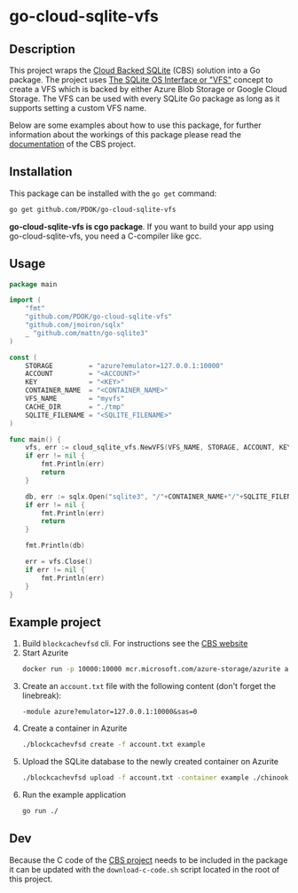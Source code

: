 # go-cloud-sqlite-vfs

## Description

This project wraps the [Cloud Backed SQLite](https://sqlite.org/cloudsqlite/doc/trunk/www/index.wiki) (CBS)
solution into a Go package. The project uses [The SQLite OS Interface or "VFS"](https://www.sqlite.org/vfs.html)
concept to create a VFS which is backed by either Azure Blob Storage or Google Cloud Storage. The VFS can be used 
with every SQLite Go package as long as it supports setting a custom VFS name.

Below are some examples about how to use this package, for further information about the workings of this package
please read the [documentation](https://sqlite.org/cloudsqlite/doc/trunk/www/index.wiki) of the CBS project.

## Installation

This package can be installed with the `go get` command:

```bash
go get github.com/PDOK/go-cloud-sqlite-vfs 
```

**go-cloud-sqlite-vfs is cgo package**. If you want to build your app using go-cloud-sqlite-vfs, you need a C-compiler like gcc.

## Usage

```go
package main

import (
	"fmt"
	"github.com/PDOK/go-cloud-sqlite-vfs"
	"github.com/jmoiron/sqlx"
	_ "github.com/mattn/go-sqlite3"
)

const (
	STORAGE         = "azure?emulator=127.0.0.1:10000"
	ACCOUNT         = "<ACCOUNT>"
	KEY             = "<KEY>"
	CONTAINER_NAME  = "<CONTAINER_NAME>"
	VFS_NAME        = "myvfs"
	CACHE_DIR       = "./tmp"
	SQLITE_FILENAME = "<SQLITE_FILENAME>"
)

func main() {
	vfs, err := cloud_sqlite_vfs.NewVFS(VFS_NAME, STORAGE, ACCOUNT, KEY, CONTAINER_NAME, CACHE_DIR)
	if err != nil {
		fmt.Println(err)
		return
	}

	db, err := sqlx.Open("sqlite3", "/"+CONTAINER_NAME+"/"+SQLITE_FILENAME+"?vfs="+VFS_NAME)
	if err != nil {
		fmt.Println(err)
		return
	}

	fmt.Println(db)

	err = vfs.Close()
	if err != nil {
		fmt.Println(err)
	}
}
```

## Example project

1. Build `blockcachevfsd` cli. For instructions see the [CBS website](https://sqlite.org/cloudsqlite/doc/trunk/www/index.wiki)
2. Start Azurite
    ```bash
    docker run -p 10000:10000 mcr.microsoft.com/azure-storage/azurite azurite-blob --blobHost 0.0.0.0
    ```
3. Create an `account.txt` file with the following content (don't forget the linebreak):
    ```
   -module azure?emulator=127.0.0.1:10000&sas=0
   
   ```
4. Create a container in Azurite
    ```bash
    ./blockcachevfsd create -f account.txt example
    ```
5. Upload the SQLite database to the newly created container on Azurite
    ```bash
   ./blockcachevfsd upload -f account.txt -container example ./chinook.db chinook.db
   ```
6. Run the example application
   ```bash
   go run ./
   ```
   
## Dev

Because the C code of the [CBS project](https://sqlite.org/cloudsqlite/dir?ci=tip) needs to be included in 
the package it can be updated with the `download-c-code.sh` script located in the root of this project.
